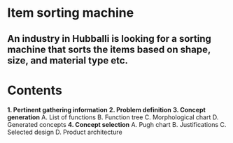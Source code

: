 # Item sorting machine
## An industry in Hubballi is looking for a sorting machine that sorts the items based on shape, size, and material type etc.



# Contents
**1. Pertinent gathering information**
**2. Problem definition**
**3. Concept generation**
  A. List of functions
  B. Function tree
  C. Morphological chart
  D. Generated concepts
**4. Concept selection**
   A. Pugh chart
   B. Justifications
   C. Selected design 
   D. Product architecture 
